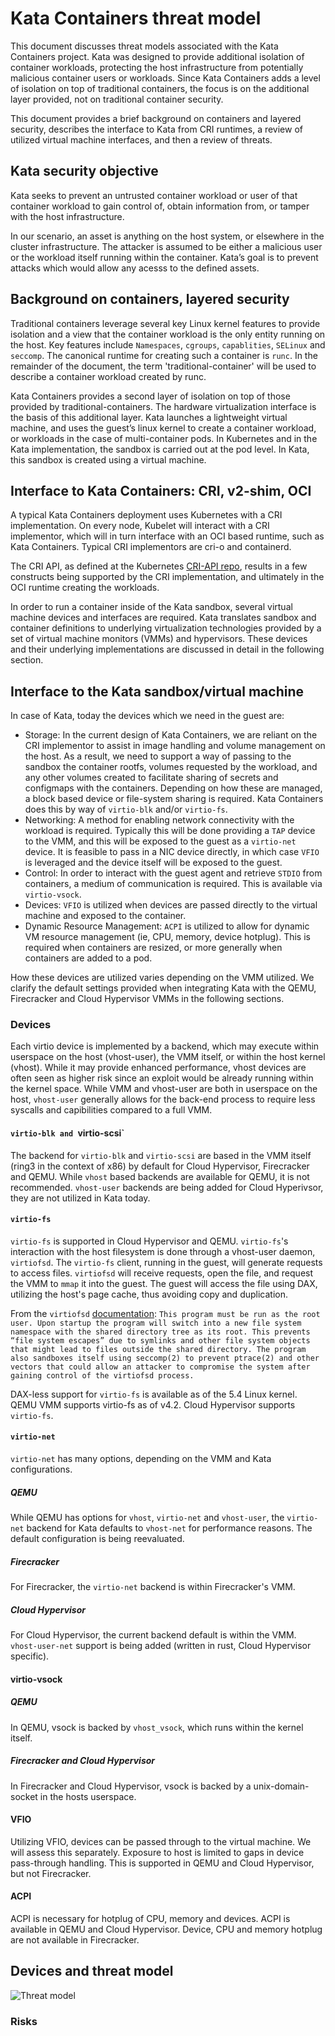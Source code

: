 # Kata Containers threat model

This document discusses threat models associated with the Kata Containers project.
Kata was designed to provide additional isolation of container workloads, protecting
the host infrastructure from potentially malicious container users or workloads. Since
Kata Containers adds a level of isolation on top of traditional containers, the focus
is on the additional layer provided, not on traditional container security.

This document provides a brief background on containers and layered security, describes
the interface to Kata from CRI runtimes, a review of utilized virtual machine interfaces, and then
a review of threats.

## Kata security objective

Kata seeks to prevent an untrusted container workload or user of that container workload to gain
control of, obtain information from, or tamper with the host infrastructure.

In our scenario, an asset is anything on the host system, or elsewhere in the cluster
infrastructure. The attacker is assumed to be either a malicious user or the workload itself
running within the container. Kata’s goal is to prevent attacks which would allow
any acesss to the defined assets.

## Background on containers, layered security

Traditional containers leverage several key Linux kernel features to provide isolation and
a view that the container workload is the only entity running on the host. Key features include
`Namespaces`, `cgroups`, `capablities`, `SELinux` and `seccomp`. The canonical runtime for creating such
a container is `runc`. In the remainder of the document, the term 'traditional-container' will be used
to describe a container workload created by runc.

Kata Containers provides a second layer of isolation on top of those provided by traditional-containers.
The hardware virtualization interface is the basis of this additional layer. Kata launches a lightweight
virtual machine, and uses the guest’s linux kernel to create a container workload, or workloads in the case
of multi-container pods. In Kubernetes and in the Kata implementation, the sandbox is carried out at the
pod level. In Kata, this sandbox is created using a virtual machine.

## Interface to Kata Containers: CRI, v2-shim, OCI

A typical Kata Containers deployment uses Kubernetes with a CRI implementation.
On every node, Kubelet will interact with a CRI implementor, which will in turn interface with
an OCI based runtime, such as Kata Containers. Typical CRI implementors are cri-o and containerd.

The CRI API, as defined at the Kubernetes [CRI-API repo](https://github.com/kubernetes/cri-api/),
results in a few constructs being supported by the CRI implementation, and ultimately in the OCI
runtime creating the workloads.

In order to run a container inside of the Kata sandbox, several virtual machine devices and interfaces
are required. Kata translates sandbox and container definitions to underlying virtualization technologies provided
by a set of virtual machine monitors (VMMs) and hypervisors. These devices and their underlying
implementations are discussed in detail in the following section.

## Interface to the Kata sandbox/virtual machine

In case of Kata, today the devices which we need in the guest are:
 - Storage: In the current design of Kata Containers, we are reliant on the CRI implementor to
 assist in image handling and volume management on the host. As a result, we need to support a way of passing to the sandbox the container rootfs, volumes requested
 by the workload, and any other volumes created to facilitate sharing of secrets and configmaps with the containers. Depending on how these are managed, a block based device or file-system
 sharing is required. Kata Containers does this by way of `virtio-blk` and/or `virtio-fs`.
 - Networking: A method for enabling network connectivity with the workload is required. Typically this will be done providing a `TAP` device
 to the VMM, and this will be exposed to the guest as a `virtio-net` device. It is feasible to pass in a NIC device directly, in which case `VFIO` is leveraged
 and the device itself will be exposed to the guest.
 - Control: In order to interact with the guest agent and retrieve `STDIO` from containers, a medium of communication is required.
 This is available via `virtio-vsock`.
 - Devices: `VFIO` is utilized when devices are passed directly to the virtual machine and exposed to the container.
 - Dynamic Resource Management: `ACPI` is utilized to allow for dynamic VM resource management (ie, CPU, memory, device hotplug). This is required when containers are resized,
 or more generally when containers are added to a pod. 
 
How these devices are utilized varies depending on the VMM utilized. We clarify the default settings provided when integrating Kata
with the QEMU, Firecracker and Cloud Hypervisor VMMs in the following sections.

### Devices

Each virtio device is implemented by a backend, which may execute within userspace on the host (vhost-user), the VMM itself, or within the host kernel (vhost). While it may provide enhanced performance,
vhost devices are often seen as higher risk since an exploit would be already running within the kernel space. While VMM and vhost-user are both in userspace on the host, `vhost-user` generally allows for the back-end process to require less syscalls and capibilities compared to a full VMM.

#### `virtio-blk and `virtio-scsi`

The backend for `virtio-blk` and `virtio-scsi` are based in the VMM itself (ring3 in the context of x86) by default for Cloud Hypervisor, Firecracker and QEMU.
While `vhost` based backends are available for QEMU, it is not recommended. `vhost-user` backends are being added for Cloud Hyperivsor, they are not utilized in Kata today.

#### `virtio-fs`

`virtio-fs` is supported in Cloud Hypervisor and QEMU. `virtio-fs`'s interaction with the host filesystem is done through a vhost-user daemon, `virtiofsd`.
The `virtio-fs` client, running in the guest, will generate requests to access files. `virtiofsd` will receive requests, open the file, and request the VMM
to `mmap` it into the guest. The guest will access the file using DAX, utilizing the host's page cache, thus avoiding copy and duplication.

From the `virtiofsd` [documentation](https://www.qemu.org/docs/master/interop/virtiofsd.html): 
```This program must be run as the root user. Upon startup the program will switch into a new file system namespace with the shared directory tree as its root. This prevents “file system escapes” due to symlinks and other file system objects that might lead to files outside the shared directory. The program also sandboxes itself using seccomp(2) to prevent ptrace(2) and other vectors that could allow an attacker to compromise the system after gaining control of the virtiofsd process.```

DAX-less support for `virtio-fs` is available as of the 5.4 Linux kernel. QEMU VMM supports virtio-fs as of v4.2. Cloud Hypervisor
supports `virtio-fs`.

#### `virtio-net`

`virtio-net` has many options, depending on the VMM and Kata configurations.

##### QEMU

While QEMU has options for `vhost`, `virtio-net` and `vhost-user`, the `virtio-net` backend
for Kata defaults to `vhost-net` for performance reasons. The default configuration is being
reevaluated.

##### Firecracker

For Firecracker, the `virtio-net` backend is within Firecracker's VMM.

##### Cloud Hypervisor

For Cloud Hypervisor, the current backend default is within the VMM. `vhost-user-net` support
is being added (written in rust, Cloud Hypervisor specific).

#### virtio-vsock

##### QEMU

In QEMU, vsock is backed by `vhost_vsock`, which runs within the kernel itself.

##### Firecracker and Cloud Hypervisor

In Firecracker and Cloud Hypervisor, vsock is backed by a unix-domain-socket in the hosts userspace.

#### VFIO

Utilizing VFIO, devices can be passed through to the virtual machine. We will assess this separately. Exposure to
host is limited to gaps in device pass-through handling. This is supported in QEMU and Cloud Hypervisor, but not
Firecracker.

#### ACPI

ACPI is necessary for hotplug of CPU, memory and devices. ACPI is available in QEMU and Cloud Hypervisor. Device, CPU and memory hotplug
are not available in Firecracker.

## Devices and threat model

![Threat model](threat-model-boundaries.svg "threat-model")

### Risks
